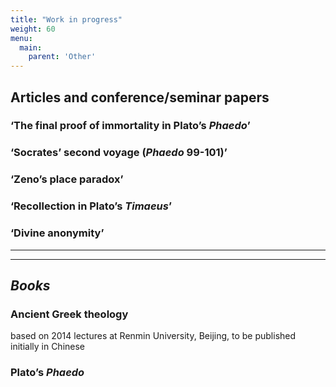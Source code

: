 ```yaml
---
title: "Work in progress"
weight: 60
menu:
  main:
    parent: 'Other'
---
```


## Articles and conference/seminar papers

### ‘The final proof of immortality in Plato’s _Phaedo_’

### ‘Socrates’ second voyage (_Phaedo_ 99-101)’

### ‘Zeno’s place paradox’

### ‘Recollection in Plato’s _Timaeus_’

### ‘Divine anonymity’
__________________
__________________
## *Books*

### Ancient Greek theology
based on 2014 lectures at Renmin University, Beijing, to be published initially in Chinese

### Plato’s _Phaedo_
